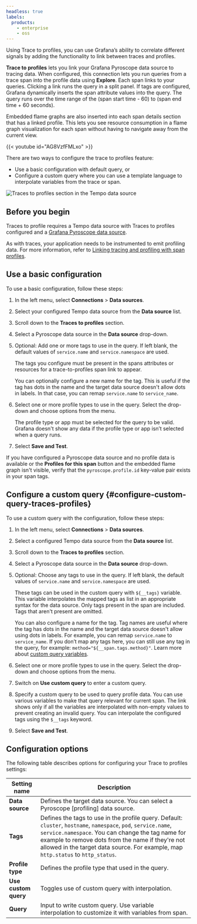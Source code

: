 ```yaml
---
headless: true
labels:
  products:
    - enterprise
    - oss
---
```


[//]: # 'This file documents the Traces to profile configure and usage for the Tempo data source.'
[//]: # 'This shared file is included in these locations:'
[//]: # '/grafana/docs/sources/datasources/tempo/configure-tempo-data-source.md'
[//]: # '/website/docs/grafana-cloud/data-configuration/traces/traces-query-editor.md'
[//]: #
[//]: # 'If you make changes to this file, verify that the meaning and content are not changed in any place where the file is included.'
[//]: # 'Any links should be fully qualified and not relative: /docs/grafana/ instead of ../grafana/.'

<!-- # Trace to profiles  -->

Using Trace to profiles, you can use Grafana’s ability to correlate different signals by adding the functionality to link between traces and profiles.

**Trace to profiles** lets you link your Grafana Pyroscope data source to tracing data.
When configured, this connection lets you run queries from a trace span into the profile data using **Explore**.
Each span links to your queries. Clicking a link runs the query in a split panel.
If tags are configured, Grafana dynamically inserts the span attribute values into the query.
The query runs over the time range of the (span start time - 60) to (span end time + 60 seconds).

Embedded flame graphs are also inserted into each span details section that has a linked profile.
This lets you see resource consumption in a flame graph visualization for each span without having to navigate away from the current view.

{{< youtube id="AG8VzfFMLxo" >}}

There are two ways to configure the trace to profiles feature:

- Use a basic configuration with default query, or
- Configure a custom query where you can use a template language to interpolate variables from the trace or span.

![Traces to profiles section in the Tempo data source](/media/docs/grafana/data-sources/tempo/tempo-data-source-trace-to-profiles.png)

## Before you begin

Traces to profile requires a Tempo data source with Traces to profiles configured and a [Grafana Pyroscope data source](/docs/grafana/<GRAFANA_VERSION>/datasources/grafana-pyroscope/).

As with traces, your application needs to be instrumented to emit profiling data. For more information, refer to [Linking tracing and profiling with span profiles](/docs/pyroscope/<PYROSCOPE_VERSION>/configure-client/trace-span-profiles/).

## Use a basic configuration

To use a basic configuration, follow these steps:

1. In the left menu, select **Connections** > **Data sources**.
1. Select your configured Tempo data source from the **Data source** list.
1. Scroll down to the **Traces to profiles** section.
1. Select a Pyroscope data source in the **Data source** drop-down.
1. Optional: Add one or more tags to use in the query. If left blank, the default values of `service.name` and `service.namespace` are used.

   The tags you configure must be present in the spans attributes or resources for a trace-to-profiles span link to appear.

   You can optionally configure a new name for the tag. This is useful if the tag has dots in the name and the target data source doesn't allow dots in labels. In that case, you can remap `service.name` to `service_name`.

1. Select one or more profile types to use in the query. Select the drop-down and choose options from the menu.

   The profile type or app must be selected for the query to be valid. Grafana doesn't show any data if the profile type or app isn’t selected when a query runs.

1. Select **Save and Test**.

If you have configured a Pyroscope data source and no profile data is available or the **Profiles for this span**
button and the embedded flame graph isn't visible, verify that the `pyroscope.profile.id` key-value pair exists in your span tags.

## Configure a custom query {#configure-custom-query-traces-profiles}

To use a custom query with the configuration, follow these steps:

1.  In the left menu, select **Connections** > **Data sources**.
1.  Select a configured Tempo data source from the **Data source** list.
1.  Scroll down to the **Traces to profiles** section.
1.  Select a Pyroscope data source in the **Data source** drop-down.
1.  Optional: Choose any tags to use in the query. If left blank, the default values of `service.name` and `service.namespace` are used.

    These tags can be used in the custom query with `${__tags}` variable. This variable interpolates the mapped tags as list in an appropriate syntax for the data source. Only tags present in the span are included. Tags that aren't present are omitted.

    You can also configure a name for the tag. Tag names are useful where the tag has dots in the name and the target data source doesn't allow using dots in labels. For example, you can remap `service.name` to `service_name`. If you don’t map any tags here, you can still use any tag in the query, for example: `method="${__span.tags.method}"`. Learn more about [custom query variables](/docs/grafana/<GRAFANA_VERSION>/datasources/tempo/configure-tempo-data-source/#custom-query-variables).

1.  Select one or more profile types to use in the query. Select the drop-down and choose options from the menu.
1.  Switch on **Use custom query** to enter a custom query.
1.  Specify a custom query to be used to query profile data. You can use various variables to make that query relevant for current span. The link shows only if all the variables are interpolated with non-empty values to prevent creating an invalid query. You can interpolate the configured tags using the `$__tags` keyword.
1.  Select **Save and Test**.

## Configuration options

The following table describes options for configuring your Trace to profiles settings:

| Setting name         | Description                                                                                                                                                                                                                                                                                                    |
| -------------------- | -------------------------------------------------------------------------------------------------------------------------------------------------------------------------------------------------------------------------------------------------------------------------------------------------------------- |
| **Data source**      | Defines the target data source. You can select a Pyroscope \[profiling\] data source.                                                                                                                                                                                                                          |
| **Tags**             | Defines the tags to use in the profile query. Default: `cluster`, `hostname`, `namespace`, `pod`, `service.name`, `service.namespace`. You can change the tag name for example to remove dots from the name if they're not allowed in the target data source. For example, map `http.status` to `http_status`. |
| **Profile type**     | Defines the profile type that used in the query.                                                                                                                                                                                                                                                               |
| **Use custom query** | Toggles use of custom query with interpolation.                                                                                                                                                                                                                                                                |
| **Query**            | Input to write custom query. Use variable interpolation to customize it with variables from span.                                                                                                                                                                                                              |
